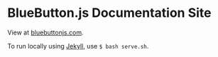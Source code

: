 # BlueButton.js Documentation Site

View at [bluebuttonjs.com](http://www.bluebuttonjs.com).

To run locally using [Jekyll](http://jekyllrb.com), use `$ bash serve.sh`.
